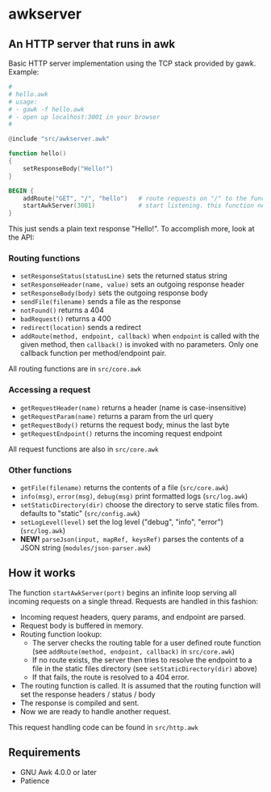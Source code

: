 # awkserver
## An HTTP server that runs in awk
Basic HTTP server implementation using the TCP stack provided by gawk. Example:
```awk
#
# hello.awk
# usage:
# - gawk -f hello.awk
# - open up localhost:3001 in your browser
#

@include "src/awkserver.awk"

function hello()
{
    setResponseBody("Hello!")
}

BEGIN {
    addRoute("GET", "/", "hello")   # route requests on "/" to the function "hello()"
    startAwkServer(3001)            # start listening. this function never exits
}
```

This just sends a plain text response "Hello!". To accomplish more, look at the API:

### Routing functions
- `setResponseStatus(statusLine)` sets the returned status string
- `setResponseHeader(name, value)` sets an outgoing response header
- `setResponseBody(body)` sets the outgoing response body
- `sendFile(filename)` sends a file as the response
- `notFound()` returns a 404
- `badRequest()` returns a 400
- `redirect(location)` sends a redirect
- `addRoute(method, endpoint, callback)` when `endpoint` is called with the given method, then `callback()` is invoked with no parameters. Only one callback function per method/endpoint pair.

All routing functions are in `src/core.awk`

### Accessing a request
- `getRequestHeader(name)` returns a header (name is case-insensitive)
- `getRequestParam(name)` returns a param from the url query
- `getRequestBody()` returns the request body, minus the last byte
- `getRequestEndpoint()` returns the incoming request endpoint

All request functions are also in `src/core.awk`

### Other functions
- `getFile(filename)` returns the contents of a file (`src/core.awk`)
- `info(msg)`, `error(msg)`, `debug(msg)` print formatted logs (`src/log.awk`)
- `setStaticDirectory(dir)` choose the directory to serve static files from. defaults to "static" (`src/config.awk`)
- `setLogLevel(level)` set the log level ("debug", "info", "error") (`src/log.awk`)
- **NEW!** `parseJson(input, mapRef, keysRef)` parses the contents of a JSON string (`modules/json-parser.awk`)

## How it works
The function `startAwkServer(port)` begins an infinite loop serving all incoming requests on a single thread. Requests are handled in this fashion:
* Incoming request headers, query params, and endpoint are parsed.   
* Request body is buffered in memory.  
* Routing function lookup:
  * The server checks the routing table for a user defined route function (see `addRoute(method, endpoint, callback)` in `src/core.awk`)  
  * If no route exists, the server then tries to resolve the endpoint to a file in the static files directory (see `setStaticDirectory(dir)` above)  
  * If that fails, the route is resolved to a 404 error.
* The routing function is called. It is assumed that the routing function will set the response headers / status / body
* The response is compiled and sent.
* Now we are ready to handle another request.

This request handling code can be found in `src/http.awk`

## Requirements
- GNU Awk 4.0.0 or later
- Patience
